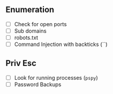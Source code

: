
## Enumeration

- [ ] Check for open ports
- [ ] Sub domains
- [ ] robots.txt
- [ ] Command Injection with backticks (\`\`)

## Priv Esc

- [ ] Look for running processes (`pspy`)
- [ ] Password Backups
